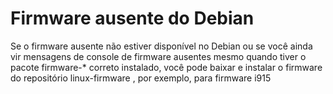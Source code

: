 # Firmware ausente do Debian
Se o firmware ausente não estiver disponível no Debian ou se você ainda vir mensagens de console de firmware ausentes mesmo quando tiver o pacote firmware-* correto instalado, você pode baixar e instalar o firmware do repositório linux-firmware , por exemplo, para firmware i915
